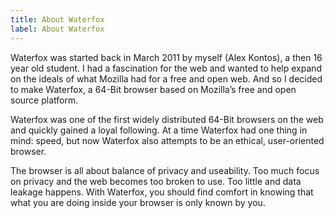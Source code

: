 ```yaml
---
title: About Waterfox
label: About Waterfox
---
```


<!-- ![GitHub release](https://img.shields.io/github/release/runletapp/runlet)
![GitHub All Releases](https://img.shields.io/github/downloads/runletapp/runlet/total)
[![Gitter](https://badges.gitter.im/runletapp/community.svg)](https://gitter.im/runletapp/community?utm_source=badge&utm_medium=badge&utm_campaign=pr-badge) -->

Waterfox was started back in March 2011 by myself (Alex Kontos), a then 16 year old student. I had a fascination for the web and wanted to help expand on the ideals of what Mozilla had for a free and open web. And so I decided to make Waterfox, a 64-Bit browser based on Mozilla’s free and open source platform.

Waterfox was one of the first widely distributed 64-Bit browsers on the web and quickly gained a loyal following. At a time Waterfox had one thing in mind: speed, but now Waterfox also attempts to be an ethical, user-oriented browser.

The browser is all about balance of privacy and useability. Too much focus on privacy and the web becomes too broken to use. Too little and data leakage happens. With Waterfox, you should find comfort in knowing that what you are doing inside your browser is only known by you.
